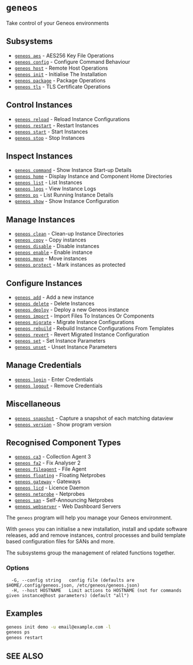 # `geneos`

Take control of your Geneos environments

## Subsystems

* [`geneos aes`](geneos_aes.md)	 - AES256 Key File Operations
* [`geneos config`](geneos_config.md)	 - Configure Command Behaviour
* [`geneos host`](geneos_host.md)	 - Remote Host Operations
* [`geneos init`](geneos_init.md)	 - Initialise The Installation
* [`geneos package`](geneos_package.md)	 - Package Operations
* [`geneos tls`](geneos_tls.md)	 - TLS Certificate Operations

## Control Instances

* [`geneos reload`](geneos_reload.md)	 - Reload Instance Configurations
* [`geneos restart`](geneos_restart.md)	 - Restart Instances
* [`geneos start`](geneos_start.md)	 - Start Instances
* [`geneos stop`](geneos_stop.md)	 - Stop Instances

## Inspect Instances

* [`geneos command`](geneos_command.md)	 - Show Instance Start-up Details
* [`geneos home`](geneos_home.md)	 - Display Instance and Component Home Directories
* [`geneos list`](geneos_list.md)	 - List Instances
* [`geneos logs`](geneos_logs.md)	 - View Instance Logs
* [`geneos ps`](geneos_ps.md)	 - List Running Instance Details
* [`geneos show`](geneos_show.md)	 - Show Instance Configuration

## Manage Instances

* [`geneos clean`](geneos_clean.md)	 - Clean-up Instance Directories
* [`geneos copy`](geneos_copy.md)	 - Copy instances
* [`geneos disable`](geneos_disable.md)	 - Disable instances
* [`geneos enable`](geneos_enable.md)	 - Enable instance
* [`geneos move`](geneos_move.md)	 - Move instances
* [`geneos protect`](geneos_protect.md)	 - Mark instances as protected

## Configure Instances

* [`geneos add`](geneos_add.md)	 - Add a new instance
* [`geneos delete`](geneos_delete.md)	 - Delete Instances
* [`geneos deploy`](geneos_deploy.md)	 - Deploy a new Geneos instance
* [`geneos import`](geneos_import.md)	 - Import Files To Instances Or Components
* [`geneos migrate`](geneos_migrate.md)	 - Migrate Instance Configurations
* [`geneos rebuild`](geneos_rebuild.md)	 - Rebuild Instance Configurations From Templates
* [`geneos revert`](geneos_revert.md)	 - Revert Migrated Instance Configuration
* [`geneos set`](geneos_set.md)	 - Set Instance Parameters
* [`geneos unset`](geneos_unset.md)	 - Unset Instance Parameters

## Manage Credentials

* [`geneos login`](geneos_login.md)	 - Enter Credentials
* [`geneos logout`](geneos_logout.md)	 - Remove Credentials

## Miscellaneous

* [`geneos snapshot`](geneos_snapshot.md)	 - Capture a snapshot of each matching dataview
* [`geneos version`](geneos_version.md)	 - Show program version

## Recognised Component Types

* [`geneos ca3`](geneos_ca3.md)	 - Collection Agent 3
* [`geneos fa2`](geneos_fa2.md)	 - Fix Analyser 2
* [`geneos fileagent`](geneos_fileagent.md)	 - File Agent
* [`geneos floating`](geneos_floating.md)	 - Floating Netprobes
* [`geneos gateway`](geneos_gateway.md)	 - Gateways
* [`geneos licd`](geneos_licd.md)	 - Licence Daemon
* [`geneos netprobe`](geneos_netprobe.md)	 - Netprobes
* [`geneos san`](geneos_san.md)	 - Self-Announcing Netprobes
* [`geneos webserver`](geneos_webserver.md)	 - Web Dashboard Servers

The `geneos` program will help you manage your Geneos environment.

With `geneos` you can initialise a new installation, install and update software releases, add and remove instances, control processes and build template based configuration files for SANs and more.

The subsystems group the management of related functions together.

### Options

```text
  -G, --config string   config file (defaults are $HOME/.config/geneos.json, /etc/geneos/geneos.json)
  -H, --host HOSTNAME   Limit actions to HOSTNAME (not for commands given instance@host parameters) (default "all")
```

## Examples

```bash
geneos init demo -u email@example.com -l
geneos ps
geneos restart

```

## SEE ALSO


